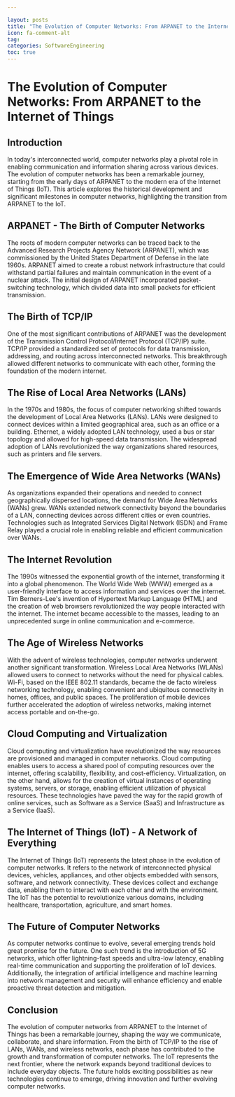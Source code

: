 ```yaml
---

layout: posts
title: "The Evolution of Computer Networks: From ARPANET to the Internet of Things"
icon: fa-comment-alt
tag:      
categories: SoftwareEngineering
toc: true
---
```




# The Evolution of Computer Networks: From ARPANET to the Internet of Things

## Introduction

In today's interconnected world, computer networks play a pivotal role in enabling communication and information sharing across various devices. The evolution of computer networks has been a remarkable journey, starting from the early days of ARPANET to the modern era of the Internet of Things (IoT). This article explores the historical development and significant milestones in computer networks, highlighting the transition from ARPANET to the IoT.

## ARPANET - The Birth of Computer Networks

The roots of modern computer networks can be traced back to the Advanced Research Projects Agency Network (ARPANET), which was commissioned by the United States Department of Defense in the late 1960s. ARPANET aimed to create a robust network infrastructure that could withstand partial failures and maintain communication in the event of a nuclear attack. The initial design of ARPANET incorporated packet-switching technology, which divided data into small packets for efficient transmission.

## The Birth of TCP/IP

One of the most significant contributions of ARPANET was the development of the Transmission Control Protocol/Internet Protocol (TCP/IP) suite. TCP/IP provided a standardized set of protocols for data transmission, addressing, and routing across interconnected networks. This breakthrough allowed different networks to communicate with each other, forming the foundation of the modern internet.

## The Rise of Local Area Networks (LANs)

In the 1970s and 1980s, the focus of computer networking shifted towards the development of Local Area Networks (LANs). LANs were designed to connect devices within a limited geographical area, such as an office or a building. Ethernet, a widely adopted LAN technology, used a bus or star topology and allowed for high-speed data transmission. The widespread adoption of LANs revolutionized the way organizations shared resources, such as printers and file servers.

## The Emergence of Wide Area Networks (WANs)

As organizations expanded their operations and needed to connect geographically dispersed locations, the demand for Wide Area Networks (WANs) grew. WANs extended network connectivity beyond the boundaries of a LAN, connecting devices across different cities or even countries. Technologies such as Integrated Services Digital Network (ISDN) and Frame Relay played a crucial role in enabling reliable and efficient communication over WANs.

## The Internet Revolution

The 1990s witnessed the exponential growth of the internet, transforming it into a global phenomenon. The World Wide Web (WWW) emerged as a user-friendly interface to access information and services over the internet. Tim Berners-Lee's invention of Hypertext Markup Language (HTML) and the creation of web browsers revolutionized the way people interacted with the internet. The internet became accessible to the masses, leading to an unprecedented surge in online communication and e-commerce.

## The Age of Wireless Networks

With the advent of wireless technologies, computer networks underwent another significant transformation. Wireless Local Area Networks (WLANs) allowed users to connect to networks without the need for physical cables. Wi-Fi, based on the IEEE 802.11 standards, became the de facto wireless networking technology, enabling convenient and ubiquitous connectivity in homes, offices, and public spaces. The proliferation of mobile devices further accelerated the adoption of wireless networks, making internet access portable and on-the-go.

## Cloud Computing and Virtualization

Cloud computing and virtualization have revolutionized the way resources are provisioned and managed in computer networks. Cloud computing enables users to access a shared pool of computing resources over the internet, offering scalability, flexibility, and cost-efficiency. Virtualization, on the other hand, allows for the creation of virtual instances of operating systems, servers, or storage, enabling efficient utilization of physical resources. These technologies have paved the way for the rapid growth of online services, such as Software as a Service (SaaS) and Infrastructure as a Service (IaaS).

## The Internet of Things (IoT) - A Network of Everything

The Internet of Things (IoT) represents the latest phase in the evolution of computer networks. It refers to the network of interconnected physical devices, vehicles, appliances, and other objects embedded with sensors, software, and network connectivity. These devices collect and exchange data, enabling them to interact with each other and with the environment. The IoT has the potential to revolutionize various domains, including healthcare, transportation, agriculture, and smart homes.

## The Future of Computer Networks

As computer networks continue to evolve, several emerging trends hold great promise for the future. One such trend is the introduction of 5G networks, which offer lightning-fast speeds and ultra-low latency, enabling real-time communication and supporting the proliferation of IoT devices. Additionally, the integration of artificial intelligence and machine learning into network management and security will enhance efficiency and enable proactive threat detection and mitigation.

## Conclusion

The evolution of computer networks from ARPANET to the Internet of Things has been a remarkable journey, shaping the way we communicate, collaborate, and share information. From the birth of TCP/IP to the rise of LANs, WANs, and wireless networks, each phase has contributed to the growth and transformation of computer networks. The IoT represents the next frontier, where the network expands beyond traditional devices to include everyday objects. The future holds exciting possibilities as new technologies continue to emerge, driving innovation and further evolving computer networks.